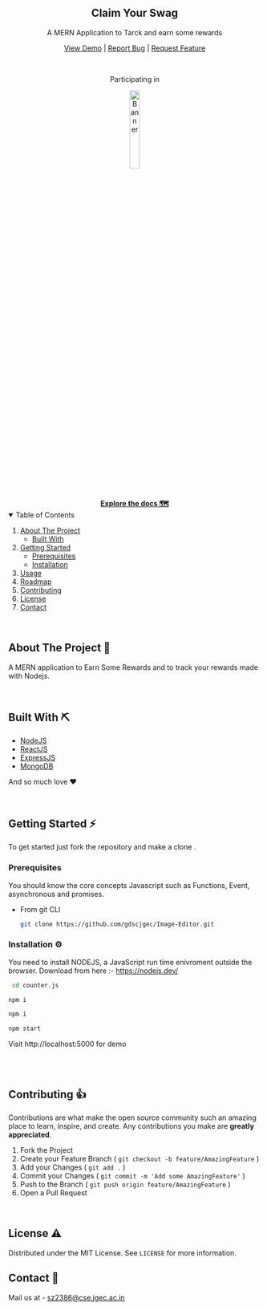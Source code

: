 <div align="center">
  <h2 align="center">Claim Your Swag</h2>
   <p align="center">
    A MERN Application to Tarck and earn some rewards
  </p>
  <p>
      <a href="#">View Demo</a>
      |
      <a href="#">Report Bug</a>
      |
      <a href="#">Request Feature</a>
    </p>
</div>
<br />
<p align="center">Participating in</p>
<div align="center"><a href="https://jwoc.tech/">
<img src="https://d33wubrfki0l68.cloudfront.net/710cb0d537d2e7fa6246445c0977ecc994f05f5a/6a3b4/assets/img/jwoc_logo.svg" alt="Banner" width="20%"/></a>
</div>

<!-- PROJECT LOGO -->
<br />
<div align="center">
  <br />
  <a href="#"><strong>Explore the docs 🗺️</strong></a>
</div>

<!-- TABLE OF CONTENTS -->
<details open="open">
  <summary>Table of Contents</summary>
  <ol>
    <li>
      <a href="#about-the-project">About The Project</a>
      <ul>
        <li><a href="#built-with">Built With</a></li>
      </ul>
    </li>
    <li>
      <a href="#getting-started">Getting Started</a>
      <ul>
        <li><a href="#prerequisites">Prerequisites</a></li>
        <li><a href="#installation">Installation</a></li>
      </ul>
    </li>
    <li><a href="#usage">Usage</a></li>
    <li><a href="#roadmap">Roadmap</a></li>
    <li><a href="#contributing">Contributing</a></li>
    <li><a href="#license">License</a></li>
    <li><a href="#contact">Contact</a></li>
  </ol>
</details>

<!-- ABOUT THE PROJECT -->
<br />

## About The Project 📍

A MERN application to Earn Some Rewards and to track your rewards made with Nodejs.

<br />

## Built With ⛏️

- [NodeJS](https://nodejs.dev/learn)
- [ReactJS](https://reactjs.org/)
- [ExpressJS](https://expressjs.com/)
- [MongoDB](https://www.mongodb.com/)


And so much love ❤️
<!-- GETTING STARTED -->

<br />

## Getting Started ⚡️

To get started just fork the repository and make a clone .

### Prerequisites

You should know the core concepts Javascript such as Functions, Event, asynchronous and promises.

- From git CLI
  ```sh
  git clone https://github.com/gdscjgec/Image-Editor.git
  ```

### Installation ⚙️

You need to install NODEJS, a JavaScript run time enivroment outside the browser. Download from here :- https://nodejs.dev/

 ```sh
  cd counter.js
  ```
  
  ```sh
  npm i
  ```
  
  ```sh
  npm i
  ```
  
   ```sh
  npm start
  ```
  
  Visit http://localhost:5000 for demo
  

<!-- USAGE EXAMPLES -->

<br />



<!-- CONTRIBUTING -->
<br />

## Contributing 👍

Contributions are what make the open source community such an amazing place to learn, inspire, and create. Any contributions you make are **greatly appreciated**.

1. Fork the Project
2. Create your Feature Branch ( `git checkout -b feature/AmazingFeature` )
3. Add your Changes ( `git add .` )
4. Commit your Changes ( `git commit -m 'Add some AmazingFeature'` )
5. Push to the Branch ( `git push origin feature/AmazingFeature` )
6. Open a Pull Request

<!-- LICENSE -->
<br />

## License ⚠️

Distributed under the MIT License. See `LICENSE` for more information.

<!-- CONTACT -->

## Contact 📧

Mail us at - sz2386@cse.jgec.ac.in
